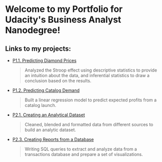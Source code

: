 # Welcome to my Portfolio for Udacity's Business Analyst Nanodegree!

## Links to my projects:
 - [P1.1. Predicting Diamond Prices](https://github.com/cmgiler/Udacity-Business-Analyst-Nanodegree/tree/master/project1-1)
    > Analyzed the Stroop effect using descriptive statistics to provide an intuition about the data, and inferential statistics to draw a conclusion based on the results.
 
 - [P1.2. Predicting Catalog Demand](https://github.com/cmgiler/Udacity-Business-Analyst-Nanodegree/tree/master/project1-2)
    > Built a linear regression model to predict expected profits from a catalog launch.

 - [P2.1. Creating an Analytical Dataset](https://github.com/cmgiler/Udacity-Business-Analyst-Nanodegree/tree/master/project2-1)
    > Cleaned, blended and formatted data from different sources to build an analytic dataset.

- [P2.3. Creating Reports from a Database](https://github.com/cmgiler/Udacity-Business-Analyst-Nanodegree/tree/master/project2-3)
    > Writing SQL queries to extract and analyze data from a transactions database and prepare a set of visualizations.